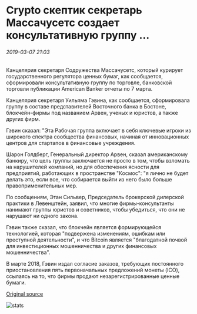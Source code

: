 # Crypto скептик секретарь Массачусетс создает консультативную группу ...

###### 2019-03-07 21:03

Канцелярия секретаря Содружества Массачусетс, который курирует государственного регулятора ценных бумаг, как сообщается, сформировали консультативную группу по торговле, банковской торговли публикации American Banker отчеты по 7 марта.

Канцелярия секретаря Уильяма Гэвина, как сообщается, сформировала группу в составе представителей Восточного банка в Бостоне, блокчейн-фирмы под названием Арвен, ученых и юристов, а также других фирм.

Гэвин сказал: "Эта Рабочая группа включает в себя ключевые игроки из широкого спектра сообщества финансовых, начиная от инновационных центров для стартапов в финансовые учреждения.

Шарон Голдберг, Генеральный директор Арвен, сказал американскому банкиру, что цель группы заключается не просто в том, чтобы взломать на нарушителей компаний, но для обеспечения ясности для предприятий, работающих в пространстве "Космос": "я лично не будет делать это, если все, что собирается выйти из него было больше правоприменительных мер.

По сообщениям, Этан Сильвер, Председатель брокерской дилерской практики в Левенштейн, заявил, что многие фирмы-консультанты нанимают группы юристов и советников, чтобы убедиться, что они не нарушают ни одного закона.

Гэвин также сказал, что блокчейн является формирующейся технологией, которая "подвержена изменениям, ошибкам или преступной деятельности", и что Bitcoin является "благодатной почвой для инвестиционных мошенничества и других финансовых мошенничества".

В марте 2018, Гэвин издал согласие заказов, требующих постоянного приостановления пять первоначальных предложений монеты (ICO), ссылаясь на то, что фирмы продают незарегистрированные ценные бумаги.

[Original source](https://cointelegraph.com/news/crypto-skeptic-massachusetts-secretary-creates-fintech-advisory-group)

![stats](https://c.statcounter.com/11760860/0/a89fa40b/1/ "stats")